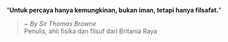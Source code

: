 "**Untuk percaya hanya kemungkinan, bukan iman, tetapi hanya filsafat.**"

> ~ _By Sir Thomas Browne_  
Penulis, ahli fisika dan filsuf dari Britania Raya
